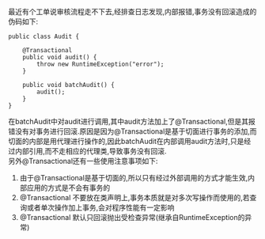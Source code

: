 最近有个工单说审核流程走不下去,经排查日志发现,内部报错,事务没有回滚造成的
伪码如下:  

```
public class Audit {

    @Transactional
    public void audit() {
        throw new RuntimeException("error");
    }

    public void batchAudit() {
        audit();
    }
}
```

在batchAudit中对audit进行调用,其中audit方法加上了@Transactional,但是其报错没有对事务进行回滚.原因是因为@Transactional是基于切面进行事务的添加,而切面的内部是用代理进行操作的,因此batchAudit在内部调用audit方法时,只是经过内部引用,而不走相应的代理类,导致事务没有回滚.  
另外@Transactional还有一些使用注意事项如下:

1. 由于@Transactional是基于切面的,所以只有经过外部调用的方式才能生效,内部应用的方式是不会有事务的
2. @Transactional 不要放在类声明上,事务本质就是对多次写操作而使用的,若查询或者单次操作加上事务,会对程序性能有一定影响
3. @Transactional 默认只回滚抛出受检查异常(继承自RuntimeException的异常)